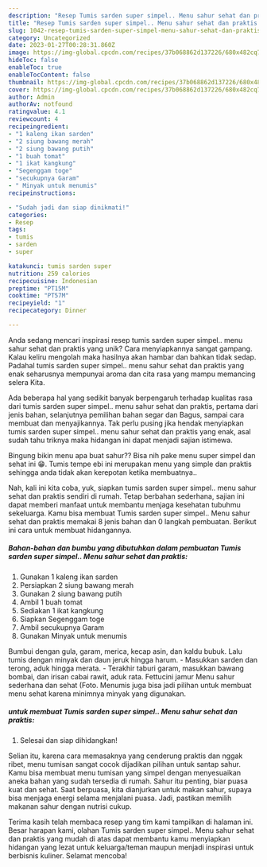 ```yaml
---
description: "Resep Tumis sarden super simpel.. Menu sahur sehat dan praktis yang Mantap"
title: "Resep Tumis sarden super simpel.. Menu sahur sehat dan praktis yang Mantap"
slug: 1042-resep-tumis-sarden-super-simpel-menu-sahur-sehat-dan-praktis-yang-mantap
category: Uncategorized
date: 2023-01-27T00:28:31.860Z
image: https://img-global.cpcdn.com/recipes/37b068862d137226/680x482cq70/tumis-sarden-super-simpel-menu-sahur-sehat-dan-praktis-foto-resep-utama.jpg
hideToc: false
enableToc: true
enableTocContent: false
thumbnail: https://img-global.cpcdn.com/recipes/37b068862d137226/680x482cq70/tumis-sarden-super-simpel-menu-sahur-sehat-dan-praktis-foto-resep-utama.jpg
cover: https://img-global.cpcdn.com/recipes/37b068862d137226/680x482cq70/tumis-sarden-super-simpel-menu-sahur-sehat-dan-praktis-foto-resep-utama.jpg
author: Admin
authorAv: notfound
ratingvalue: 4.1
reviewcount: 4
recipeingredient:
- "1 kaleng ikan sarden"
- "2 siung bawang merah"
- "2 siung bawang putih"
- "1 buah tomat"
- "1 ikat kangkung"
- "Segenggam toge"
- "secukupnya Garam"
- " Minyak untuk menumis"
recipeinstructions:

- "Sudah jadi dan siap dinikmati!"
categories:
- Resep
tags:
- tumis
- sarden
- super

katakunci: tumis sarden super 
nutrition: 259 calories
recipecuisine: Indonesian
preptime: "PT15M"
cooktime: "PT57M"
recipeyield: "1"
recipecategory: Dinner

---
```





Anda sedang mencari inspirasi resep tumis sarden super simpel.. menu sahur sehat dan praktis yang unik? Cara menyiapkannya sangat gampang. Kalau keliru mengolah maka hasilnya akan hambar dan bahkan tidak sedap. Padahal tumis sarden super simpel.. menu sahur sehat dan praktis yang enak seharusnya mempunyai aroma dan cita rasa yang mampu memancing selera Kita.





Ada beberapa hal yang sedikit banyak berpengaruh terhadap kualitas rasa dari tumis sarden super simpel.. menu sahur sehat dan praktis, pertama dari jenis bahan, selanjutnya pemilihan bahan segar dan Bagus, sampai cara membuat dan menyajikannya. Tak perlu pusing jika hendak menyiapkan tumis sarden super simpel.. menu sahur sehat dan praktis yang enak,      asal sudah tahu triknya maka hidangan ini dapat menjadi sajian istimewa.














Bingung bikin menu apa buat sahur?? Bisa nih pake menu super simpel dan sehat ini 😁. Tumis tempe ebi ini merupakan menu yang simple dan praktis sehingga anda tidak akan kerepotan ketika membuatnya..






Nah, kali ini kita coba, yuk, siapkan tumis sarden super simpel.. menu sahur sehat dan praktis sendiri di rumah. Tetap berbahan sederhana, sajian ini dapat memberi manfaat untuk membantu menjaga kesehatan tubuhmu sekeluarga. Kamu bisa membuat Tumis sarden super simpel.. Menu sahur sehat dan praktis memakai 8 jenis bahan dan 0 langkah pembuatan. Berikut ini cara untuk membuat hidangannya.

<!--inarticleads1-->

##### Bahan-bahan dan bumbu yang dibutuhkan dalam pembuatan Tumis sarden super simpel.. Menu sahur sehat dan praktis:

1. Gunakan 1 kaleng ikan sarden
1. Persiapkan 2 siung bawang merah
1. Gunakan 2 siung bawang putih
1. Ambil 1 buah tomat
1. Sediakan 1 ikat kangkung
1. Siapkan Segenggam toge
1. Ambil secukupnya Garam
1. Gunakan  Minyak untuk menumis


Bumbui dengan gula, garam, merica, kecap asin, dan kaldu bubuk. Lalu tumis dengan minyak dan daun jeruk hingga harum. - Masukkan sarden dan terong, aduk hingga merata. - Terakhir taburi garam, masukkan bawang bombai, dan irisan cabai rawit, aduk rata. Fettucini jamur Menu sahur sederhana dan sehat (Foto. Menumis juga bisa jadi pilihan untuk membuat menu sehat karena minimnya minyak yang digunakan. 

<!--inarticleads2-->

#####  untuk membuat Tumis sarden super simpel.. Menu sahur sehat dan praktis:


1. Selesai dan siap dihidangkan!

Selian itu, karena cara memasaknya yang cenderung praktis dan nggak ribet, menu tumisan sangat cocok dijadikan pilihan untuk santap sahur. Kamu bisa membuat menu tumisan yang simpel dengan menyesuaikan aneka bahan yang sudah tersedia di rumah. Sahur itu penting, biar puasa kuat dan sehat. Saat berpuasa, kita dianjurkan untuk makan sahur, supaya bisa menjaga energi selama menjalani puasa. Jadi, pastikan memilih makanan sahur dengan nutrisi cukup. 

Terima kasih telah membaca resep yang tim kami tampilkan di halaman ini. Besar harapan kami, olahan Tumis sarden super simpel.. Menu sahur sehat dan praktis yang mudah di atas dapat membantu kamu menyiapkan hidangan yang lezat untuk keluarga/teman maupun menjadi inspirasi untuk berbisnis kuliner. Selamat mencoba!

